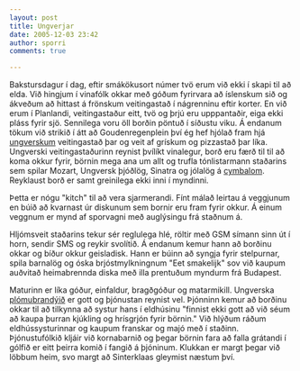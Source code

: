 ```yaml
---
layout: post
title: Ungverjar
date: 2005-12-03 23:42
author: sporri
comments: true

---
```

Bakstursdagur í dag, eftir smákökusort númer tvö erum við ekki í skapi til að elda. Við hingjum í vinafólk okkar með góðum fyrirvara að íslenskum sið og ákveðum að hittast á frönskum veitingastað í nágrenninu eftir korter. En við erum í Planlandi, veitingastaður eitt, tvö og þrjú eru upppantaðir, eiga ekki pláss fyrir sjö. Sennilega voru öll borðin pöntuð í síðustu viku. Á endanum tökum við strikið í átt að Goudenregenplein því ég hef hjólað fram hjá  <a href="http://www.poestarika.nl">ungverskum</a> veitingastað þar og veit af grískum og pizzastað þar líka. Ungverski veitingastaðurinn reynist þvílíkt vinalegur, borð eru færð til til að koma okkur fyrir, börnin mega ana um allt og trufla tónlistarmann staðarins sem spilar Mozart, Ungversk þjóðlög, Sinatra og jólalög á <a href="http://www.passiondiscs.co.uk/articles/hungarian_folk_instruments1.htm#cimbalom">cymbalom</a>. Reyklaust borð er samt greinilega ekki inni í myndinni.  

Þetta er nógu "kitch" til að vera sjarmerandi. Fínt málað leirtau á veggjunum en búið að kvarnast úr diskunum sem bornir eru fram fyrir okkur. Á einum veggnum er mynd af sporvagni með auglýsingu frá staðnum á. 

Hljómsveit staðarins tekur sér reglulega hlé, röltir með GSM símann sinn út í horn, sendir SMS og reykir svolítið. Á endanum kemur hann að borðinu okkar og bíður okkur geisladisk. Hann er búinn að syngja fyrir stelpurnar, spila barnalög og óska brjóstmylkningnum "Eet smakelijk" sov við kaupum auðvitað heimabrennda diska með illa prentuðum myndurm frá Budapest.

Maturinn er líka góður, einfaldur, bragðgóður og matarmikill. Ungverska <a href="http://en.wikipedia.org/wiki/Palinca"> plómubrandýið</a> er gott og þjónustan reynist vel. Þjónninn kemur að borðinu okkar til að tilkynna að systur hans í eldhúsinu "finnist ekki gott að við séum að kaupa þurran kjúkling og hrísgrjón fyrir börnin." Við hlýðum ráðum eldhússysturinnar og kaupum franskar og majó með í staðinn. Þjónustufólkið kljáir við kornabarnið og þegar börnin fara að falla grátandi í gólfið er eitt þeirra komið í fangið á þjóninum. Klukkan er margt þegar við löbbum heim, svo margt að Sinterklaas gleymist næstum því.
